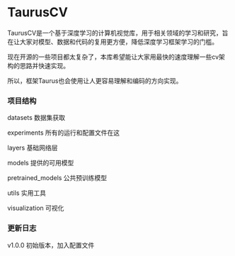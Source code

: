 # TaurusCV

TaurusCV是一个基于深度学习的计算机视觉库，用于相关领域的学习和研究，旨在让大家对模型、数据和代码的复用更方便，降低深度学习框架学习的门槛。

现在开源的一些项目都太复杂了，本库希望能让大家用最快的速度理解一些cv架构的思路并快速实现。

所以，框架Taurus也会使用让人更容易理解和编码的方向实现。

### 项目结构

datasets 数据集获取

experiments 所有的运行和配置文件在这

layers 基础网络层

models 提供的可用模型

pretrained_models 公共预训练模型

utils 实用工具

visualization 可视化

### 更新日志

v1.0.0 初始版本，加入配置文件

